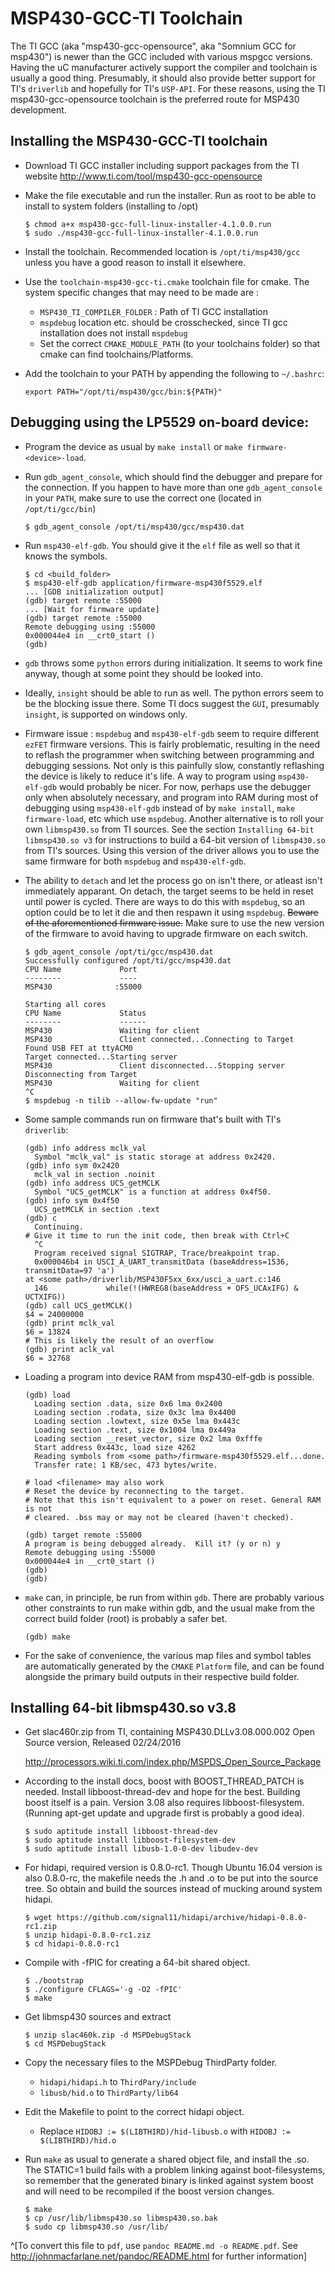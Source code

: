
MSP430-GCC-TI Toolchain
=======================

The TI GCC (aka "msp430-gcc-opensource", aka "Somnium GCC for msp430") is newer 
than the GCC included with various mspgcc versions. Having the uC manufacturer
actively support the compiler and toolchain is usually a good thing. Presumably, 
it should also provide better support for TI's `driverlib` and hopefully for TI's 
`USP-API`. For these reasons, using the TI msp430-gcc-opensource toolchain is the 
preferred route for MSP430 development.

Installing the MSP430-GCC-TI toolchain
--------------------------------------

* Download TI GCC installer including support packages from the TI website
  <http://www.ti.com/tool/msp430-gcc-opensource>

* Make the file executable and run the installer. Run as root to be able to 
  install to system folders (installing to /opt)
    
    ~~~
    $ chmod a+x msp430-gcc-full-linux-installer-4.1.0.0.run
    $ sudo ./msp430-gcc-full-linux-installer-4.1.0.0.run
    ~~~
    
* Install the toolchain. Recommended location is `/opt/ti/msp430/gcc` unless you 
  have a good reason to install it elsewhere.

* Use the `toolchain-msp430-gcc-ti.cmake` toolchain file for cmake. The system
  specific changes that may need to be made are : 
    - `MSP430_TI_COMPILER_FOLDER` : Path of TI GCC installation
    - `mspdebug` location etc. should be crosschecked, since TI gcc installation
      does not install `mspdebug`
    - Set the correct `CMAKE_MODULE_PATH` (to your toolchains folder) so that 
      cmake can find toolchains/Platforms.

* Add the toolchain to your PATH by appending the following to `~/.bashrc`:

    ~~~
    export PATH="/opt/ti/msp430/gcc/bin:${PATH}"
    ~~~


Debugging using the LP5529 on-board device:
-------------------------------------------

* Program the device as usual by `make install` or `make firmware-<device>-load`.

* Run `gdb_agent_console`, which should find the debugger and prepare for the 
  connection. If you happen to have more than one `gdb_agent_console` in your
  `PATH`, make sure to use the correct one (located in `/opt/ti/gcc/bin`)

    ~~~
    $ gdb_agent_console /opt/ti/msp430/gcc/msp430.dat
    ~~~

* Run `msp430-elf-gdb`. You should give it the `elf` file as well so that it knows
  the symbols. 

    ~~~
    $ cd <build_folder>
    $ msp430-elf-gdb application/firmware-msp430f5529.elf 
    ... [GDB initialization output]
    (gdb) target remote :55000
    ... [Wait for firmware update]
    (gdb) target remote :55000 
    Remote debugging using :55000
    0x000044e4 in __crt0_start ()
    (gdb) 
    ~~~

* `gdb` throws some `python` errors during initialization. It seems to work fine anyway, 
  though at some point they should be looked into. 

* Ideally, `insight` should be able to run as well. The python errors seem to be the
  blocking issue there. Some TI docs suggest the `GUI`, presumably `insight`, is supported
  on windows only.

* Firmware issue : `mspdebug` and `msp430-elf-gdb` seem to require different `ezFET`
  firmware versions. This is fairly problematic, resulting in the need to reflash the 
  programmer when switching between programming and debugging sessions. Not only is this
  painfully slow, constantly reflashing the device is likely to reduce it's life. A way to 
  program using `msp430-elf-gdb` would probably be nicer. For now, perhaps use the 
  debugger only when absolutely necessary, and program into RAM during most of debugging
  using `msp430-elf-gdb` instead of by `make install`, `make firmware-load`, etc which use
  `mspdebug`. Another alternative is to roll your own `libmsp430.so` from TI sources. See 
  the section `Installing 64-bit libmsp430.so v3` for instructions to build a 64-bit 
  version of `libmsp430.so` from TI's sources. Using this version of the driver allows you 
  to use the same firmware for both `mspdebug` and `msp430-elf-gdb`.

* The ability to `detach` and let the process go on isn't there, or atleast isn't 
  immediately apparant. On detach, the target seems to be held in reset until power
  is cycled. There are ways to do this with `mspdebug`, so an option could be to let
  it die and then respawn it using `mspdebug`. ~~Beware of the aforementioned firmware 
  issue.~~ Make sure to use the new version of the firmware to avoid having to upgrade 
  firmware on each switch.

    ~~~
    $ gdb_agent_console /opt/ti/gcc/msp430.dat 
    Successfully configured /opt/ti/gcc/msp430.dat
    CPU Name             Port
    --------             ----
    MSP430              :55000

    Starting all cores
    CPU Name             Status
    --------             ------
    MSP430               Waiting for client
    MSP430               Client connected...Connecting to Target
    Found USB FET at ttyACM0
    Target connected...Starting server
    MSP430               Client disconnected...Stopping server
    Disconnecting from Target
    MSP430               Waiting for client
    ^C
    $ mspdebug -n tilib --allow-fw-update "run"
    ~~~

* Some sample commands run on firmware that's built with TI's `driverlib`:

    ~~~
    (gdb) info address mclk_val
      Symbol "mclk_val" is static storage at address 0x2420.
    (gdb) info sym 0x2420
      mclk_val in section .noinit
    (gdb) info address UCS_getMCLK
      Symbol "UCS_getMCLK" is a function at address 0x4f50.
    (gdb) info sym 0x4f50
      UCS_getMCLK in section .text
    (gdb) c 
      Continuing.
    # Give it time to run the init code, then break with Ctrl+C
      ^C
      Program received signal SIGTRAP, Trace/breakpoint trap.
      0x000046b4 in USCI_A_UART_transmitData (baseAddress=1536, transmitData=97 'a')
	at <some path>/driverlib/MSP430F5xx_6xx/usci_a_uart.c:146
      146             while(!(HWREG8(baseAddress + OFS_UCAxIFG) & UCTXIFG))
    (gdb) call UCS_getMCLK()
    $4 = 24000000
    (gdb) print mclk_val
    $6 = 13824
    # This is likely the result of an overflow
    (gdb) print aclk_val
    $6 = 32768
    ~~~

* Loading a program into device RAM from msp430-elf-gdb is possible.

    ~~~
    (gdb) load
      Loading section .data, size 0x6 lma 0x2400
      Loading section .rodata, size 0x3c lma 0x4400
      Loading section .lowtext, size 0x5e lma 0x443c
      Loading section .text, size 0x1004 lma 0x449a
      Loading section __reset_vector, size 0x2 lma 0xfffe
      Start address 0x443c, load size 4262
      Reading symbols from <some path>/firmware-msp430f5529.elf...done.
      Transfer rate: 1 KB/sec, 473 bytes/write.
    
    # load <filename> may also work
    # Reset the device by reconnecting to the target.
    # Note that this isn't equivalent to a power on reset. General RAM is not 
    # cleared. .bss may or may not be cleared (haven't checked).
    
    (gdb) target remote :55000
    A program is being debugged already.  Kill it? (y or n) y
    Remote debugging using :55000
    0x000044e4 in __crt0_start ()
    (gdb) 
    (gdb)
    ~~~
    
* `make` can, in principle, be run from within `gdb`. There are probably various other 
  constraints to run make within gdb, and the usual make from the correct build folder 
  (root) is probably a safer bet.
    
    ~~~
    (gdb) make
    ~~~

* For the sake of convenience, the various map files and symbol tables are 
  automatically generated by the `CMAKE` `Platform` file, and can be found alongside
  the primary build outputs in their respective build folder.


Installing 64-bit libmsp430.so v3.8
-----------------------------------

* Get slac460r.zip from TI, containing MSP430.DLLv3.08.000.002 Open Source version, 
  Released 02/24/2016

    <http://processors.wiki.ti.com/index.php/MSPDS_Open_Source_Package>
    

* According to the install docs, boost with BOOST_THREAD_PATCH is needed. Install
  libboost-thread-dev and hope for the best. Building boost itself is a pain. Version
  3.08 also requires libboost-filesystem. (Running apt-get update and upgrade first 
  is probably a good idea).

    ~~~
    $ sudo aptitude install libboost-thread-dev
    $ sudo aptitude install libboost-filesystem-dev
    $ sudo aptitude install libusb-1.0-0-dev libudev-dev
    ~~~

* For hidapi, required version is 0.8.0-rc1. Though Ubuntu 16.04 version is 
  also 0.8.0-rc, the makefile needs the .h and .o to be put into the source 
  tree. So obtain and build the sources instead of mucking around system hidapi.

    ~~~
    $ wget https://github.com/signal11/hidapi/archive/hidapi-0.8.0-rc1.zip
    $ unzip hidapi-0.8.0-rc1.ziz
    $ cd hidapi-0.8.0-rc1
    ~~~

* Compile with -fPIC for creating a 64-bit shared object. 

    ~~~
    $ ./bootstrap
    $ ./configure CFLAGS='-g -O2 -fPIC'
    $ make
    ~~~
    
* Get libmsp430 sources and extract

    ~~~
    $ unzip slac460k.zip -d MSPDebugStack
    $ cd MSPDebugStack
    ~~~
    
* Copy the necessary files to the MSPDebug ThirdParty folder. 
    - `hidapi/hidapi.h` to `ThirdPary/include` 
    - `libusb/hid.o` to `ThirdParty/lib64`

* Edit the Makefile to point to the correct hidapi object. 
    - Replace `HIDOBJ := $(LIBTHIRD)/hid-libusb.o` with `HIDOBJ := $(LIBTHIRD)/hid.o`
    
* Run `make` as usual to generate a shared object file, and install the .so. The 
  STATIC=1 build fails with a problem linking against boot-filesystems, so remember 
  that the generated binary is linked against system boost and will need to be 
  recompiled if the boost version changes.

    ~~~
    $ make
    $ cp /usr/lib/libmsp430.so libmsp430.so.bak
    $ sudo cp libmsp430.so /usr/lib/
    ~~~



^[To convert this file to `pdf`, use `pandoc README.md -o README.pdf`. See 
<http://johnmacfarlane.net/pandoc/README.html> for further information]
